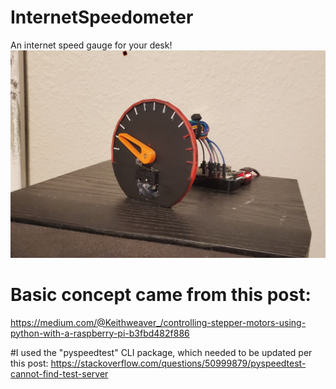 # InternetSpeedometer
An internet speed gauge for your desk!
![GitHub Logo](pic.png)

# Basic concept came from this post:
https://medium.com/@Keithweaver_/controlling-stepper-motors-using-python-with-a-raspberry-pi-b3fbd482f886

#I used the "pyspeedtest" CLI package, which needed to be updated per this post:
https://stackoverflow.com/questions/50999879/pyspeedtest-cannot-find-test-server
